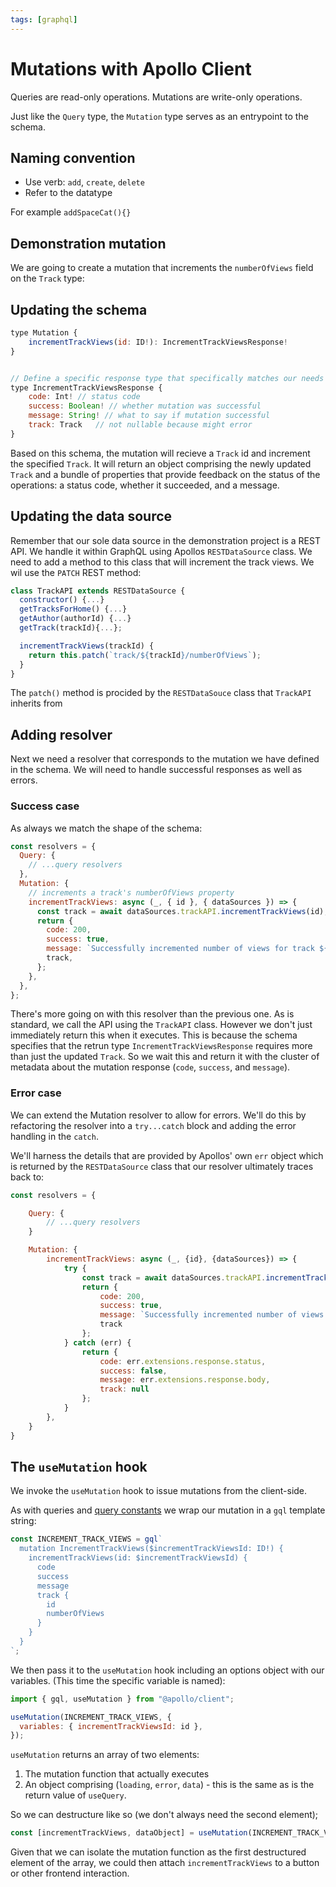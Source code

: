 ```yaml
---
tags: [graphql]
---
```


# Mutations with Apollo Client

Queries are read-only operations. Mutations are write-only operations.

Just like the `Query` type, the `Mutation` type serves as an entrypoint to the
schema.

## Naming convention

- Use verb: `add`, `create`, `delete`
- Refer to the datatype

For example `addSpaceCat(){}`

## Demonstration mutation

We are going to create a mutation that increments the `numberOfViews` field on
the `Track` type:

## Updating the schema

```js
type Mutation {
    incrementTrackViews(id: ID!): IncrementTrackViewsResponse!
}


// Define a specific response type that specifically matches our needs
type IncrementTrackViewsResponse {
    code: Int! // status code
    success: Boolean! // whether mutation was successful
    message: String! // what to say if mutation successful
    track: Track   // not nullable because might error
}
```

Based on this schema, the mutation will recieve a `Track` id and increment the
specified `Track`. It will return an object comprising the newly updated `Track`
and a bundle of properties that provide feedback on the status of the
operations: a status code, whether it succeeded, and a message.

## Updating the data source

Remember that our sole data source in the demonstration project is a REST API.
We handle it within GraphQL using Apollos `RESTDataSource` class. We need to add
a method to this class that will increment the track views. We wil use the
`PATCH` REST method:

```js
class TrackAPI extends RESTDataSource {
  constructor() {...}
  getTracksForHome() {...}
  getAuthor(authorId) {...}
  getTrack(trackId){...};

  incrementTrackViews(trackId) {
    return this.patch(`track/${trackId}/numberOfViews`);
  }
}
```

The `patch()` method is procided by the `RESTDataSouce` class that `TrackAPI`
inherits from

## Adding resolver

Next we need a resolver that corresponds to the mutation we have defined in the
schema. We will need to handle successful responses as well as errors.

### Success case

As always we match the shape of the schema:

```js
const resolvers = {
  Query: {
    // ...query resolvers
  },
  Mutation: {
    // increments a track's numberOfViews property
    incrementTrackViews: async (_, { id }, { dataSources }) => {
      const track = await dataSources.trackAPI.incrementTrackViews(id);
      return {
        code: 200,
        success: true,
        message: `Successfully incremented number of views for track ${id}`,
        track,
      };
    },
  },
};
```

There's more going on with this resolver than the previous one. As is standard,
we call the API using the `TrackAPI` class. However we don't just immediately
return this when it executes. This is because the schema specifies that the
retrun type `IncrementTrackViewsResponse` requires more than just the updated
`Track`. So we wait this and return it with the cluster of metadata about the
mutation response (`code`, `success`, and `message`).

### Error case

We can extend the Mutation resolver to allow for errors. We'll do this by
refactoring the resolver into a `try...catch` block and adding the error
handling in the `catch`.

We'll harness the details that are provided by Apollos' own `err` object which
is returned by the `RESTDataSource` class that our resolver ultimately traces
back to:

```js
const resolvers = {

    Query: {
        // ...query resolvers
    }

    Mutation: {
        incrementTrackViews: async (_, {id}, {dataSources}) => {
            try {
                const track = await dataSources.trackAPI.incrementTrackViews(id);
                return {
                    code: 200,
                    success: true,
                    message: `Successfully incremented number of views for track ${id}`,
                    track
                };
            } catch (err) {
                return {
                    code: err.extensions.response.status,
                    success: false,
                    message: err.extensions.response.body,
                    track: null
                };
            }
        },
    }
}
```

## The `useMutation` hook

We invoke the `useMutation` hook to issue mutations from the client-side.

As with queries and
[query constants](Apollo_Client.md#query-constants) we
wrap our mutation in a `gql` template string:

```js
const INCREMENT_TRACK_VIEWS = gql`
  mutation IncrementTrackViews($incrementTrackViewsId: ID!) {
    incrementTrackViews(id: $incrementTrackViewsId) {
      code
      success
      message
      track {
        id
        numberOfViews
      }
    }
  }
`;
```

We then pass it to the `useMutation` hook including an options object with our
variables. (This time the specific variable is named):

```js
import { gql, useMutation } from "@apollo/client";

useMutation(INCREMENT_TRACK_VIEWS, {
  variables: { incrementTrackViewsId: id },
});
```

`useMutation` returns an array of two elements:

1. The mutation function that actually executes
2. An object comprising (`loading`, `error`, `data`) - this is the same as is
   the return value of `useQuery`.

So we can destructure like so (we don't always need the second element);

```js
const [incrementTrackViews, dataObject] = useMutation(INCREMENT_TRACK_VIEWS...)
```

Given that we can isolate the mutation function as the first destructured
element of the array, we could then attach `incrementTrackViews` to a button or
other frontend interaction.
